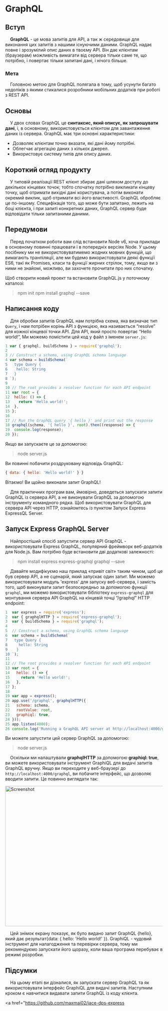 # GraphQL


## Вступ

&#160;&#160;&#160;&#160;**GraphQL** - це мова запитів для API, а так ж середовище для виконання цих запитів з нашими існуючими даними. 
GraphQL надає повне і зрозумілий опис даних в твоєму API. Він дає клієнтам (браузерам) можливість вимагати від сервера тільки саме те, 
що потрібно, і повертає тільки запитані дані, і нічого більше.

### Мета

&#160;&#160;&#160;&#160;Головною метою для GraphQL полягала в тому, 
щоб усунути багато недоліків з якими стикалися розробники мобільних додатків при роботі з REST API.

## Основы
&#160;&#160;&#160;&#160;У двох словах GraphQL це **синтаксис, який описує, як запрошувати дані**, і, в основному, використовується клієнтом для завантаження даних із сервера. GraphQL має три основні характеристики:

- Дозволяє клієнтам точно вказати, які дані йому потрібні.
- Облегчає агрегацію даних з кількох джерел.
- Використовує систему типів для опису даних.

## Короткий огляд продукту

&#160;&#160;&#160;&#160;У типовій реалізації REST клієнт збирає дані шляхом доступу до декількох кінцевих точок; тобто спочатку потрібно викликати кінцеву точку, щоб отримати вихідні дані користувача, а потім виконати окремий виклик, щоб отримати всі його властивості. GraphQL обробляє це по-іншому. Специфікація того, що може бути запитано, лежить на боці клієнта, і при запиті конкретних даних, GraphQL сервер буде відповідати тільки запитаними даними.

## Передумови
&#160;&#160;&#160;&#160;Перед початком роботи вам слід встановити Node v6, хоча приклади в основному повинні працювати і в попередніх версіях Node. У цьому посібнику ми не використовуватимемо жодних мовних функцій, що вимагають транпіляції, але ми будемо використовувати деякі функції ES6, такі як Promises, класи та функції жирних стрілок, тому, якщо ви з ними не знайомі, можливо, ви захочете прочитати про них спочатку.

Щоб створити новий проект та встановити GraphQL.js у поточному каталозі:

>npm init
>npm install graphql --save

## Написання коду 
&#160;&#160;&#160;&#160;Для обробки запитів GraphQL нам потрібна схема, яка визначає тип `Query`, і нам потрібен корінь API з функцією, яка називається “resolve” для кожної кінцевої точки API. Для API, який просто повертає “Hello world!”, Ми можемо помістити цей код у файл з іменем `server.js`:

```js
1 var { graphql, buildSchema } = require('graphql');
2  
3 // Construct a schema, using GraphQL schema language
4 var schema = buildSchema(`
5   type Query {
6    hello: String
7   }
8 `);
9  
10 // The root provides a resolver function for each API endpoint
11 var root = {
12  hello: () => {
13    return 'Hello world!';
14  },
15 };
16 
17 // Run the GraphQL query '{ hello }' and print out the response
18 graphql(schema, '{ hello }', root).then((response) => {
19  console.log(response);
20 });
```

Якщо ви запускаєте це за допомогою:
>node server.js

Ви повинні побачити роздруковану відповідь GraphQL:
```js
{ data: { hello: 'Hello world!' } }
```

Вітаємо! Ви щойно виконали запит GraphQL!

&#160;&#160;&#160;&#160;Для практичних програм вам, ймовірно, доведеться запускати запити GraphQL із сервера API, а не виконувати GraphQL за допомогою інструменту командного рядка. Щоб використовувати GraphQL для сервера API через HTTP, ознайомтесь із пунктом Запуск Express ExpressQL Server.

## Запуск Express GraphQL Server
&#160;&#160;&#160;&#160;Найпростіший спосіб запустити сервер API GraphQL - використовувати Express GraphQL, популярний фреймворк веб-додатків для Node.js. Вам потрібно буде встановити дві додаткові залежності:

>npm install express express-graphql graphql --save

&#160;&#160;&#160;&#160;Давайте модифікуємо наш приклад «привіт світ» таким чином, щоб це був сервер API, а не сценарій, який запускає один запит. Ми можемо використовувати модуль 'express' для запуску веб-сервера, і замість того, щоб виконувати запит безпосередньо за допомогою функції `graphql`, ми можемо використовувати бібліотеку `express-graphql` для монтування сервера API GraphQL на кінцевій точці “/graphql” HTTP endpoint:

```js
1  var express = require('express');
2  var { graphqlHTTP } = require('express-graphql');
3  var { buildSchema } = require('graphql');
4 
5  // Construct a schema, using GraphQL schema language
6  var schema = buildSchema(`
7   type Query {
8     hello: String
9    }
10 `);
11
12 // The root provides a resolver function for each API endpoint
13 var root = {
14   hello: () => {
15     return 'Hello world!';
16   },
17 };
18 
19 var app = express();
20 app.use('/graphql', graphqlHTTP({
21   schema: schema,
22   rootValue: root,
23   graphiql: true,
24 }));
25 app.listen(4000);
26 console.log('Running a GraphQL API server at http://localhost:4000/graphql');
```

Ви можете запустити цей сервер GraphQL за допомогою:
>node server.js

&#160;&#160;&#160;&#160;Оскільки ми налаштували **graphqlHTTP** за допомогою **graphiql: true**, ви можете використовувати інструмент GraphiQL для видачі запитів GraphQL вручну. Якщо ви переходите у веб-браузері до `http://localhost:4000/graphql`, ви побачите інтерфейс, що дозволяє вводити запити. Це повинно виглядати так:

<img src="https://i2.paste.pics/cf62de69ab84a8efea01aee00db6ff2d.png" width="810" height="448" alt="Screenshot">

&#160;&#160;&#160;&#160;Цей знімок екрану показує, як було видано запит GraphQL {hello}, який дає результат{data: { hello: 'Hello world!' }}. GraphiQL - чудовий інструмент для налагодження та перевірки сервера, тому ми рекомендуємо запускати його щоразу, коли ваша програма перебуває в режимі розробки.

## Підсумки
&#160;&#160;&#160;&#160;На цьому етапі ви дізналися, як запускати сервер GraphQL та як використовувати інтерфейс GraphiQL для видачі запитів. Наступним кроком є навчитися видавати запити GraphQL із коду клієнта.

<a href="https://github.com/maxmai02/jace-dps-express</a>
